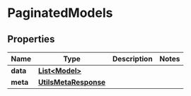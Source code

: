 

# PaginatedModels


## Properties

| Name | Type | Description | Notes |
|------------ | ------------- | ------------- | -------------|
|**data** | [**List&lt;Model&gt;**](Model.md) |  |  |
|**meta** | [**UtilsMetaResponse**](UtilsMetaResponse.md) |  |  |



